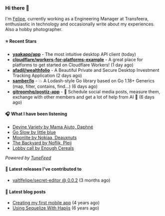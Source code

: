 ### Hi there 👋

I'm [Felipe](https://felipevm.com), currently working as a Engineering Manager at Transfeera, enthusiastic in technology and occasionally write about my experiences. Also a hobby photographer.

#### ⭐ Recent Stars
- **[yaakapp/app](https://github.com/yaakapp/app)** - The most intuitive desktop API client (today)
- **[cloudflare/workers-for-platforms-example](https://github.com/cloudflare/workers-for-platforms-example)** - A great place for platforms to get started on Cloudflare Workers! (1 day ago)
- **[afadil/wealthfolio](https://github.com/afadil/wealthfolio)** - A Beautiful Private and Secure Desktop Investment Tracking Application (2 days ago)
- **[samber/lo](https://github.com/samber/lo)** - 💥  A Lodash-style Go library based on Go 1.18&#43; Generics (map, filter, contains, find...) (6 days ago)
- **[gitroomhq/postiz-app](https://github.com/gitroomhq/postiz-app)** - 📨 Schedule social media posts, measure them, exchange with other members and get a lot of help from AI 🚀 (6 days ago)

#### 🎧 What I have been listening
- [Devine Variety by Mama Aiuto, Daphné](https://open.spotify.com/track/6dDDcXzn9O4pLOBt2dzZTh)
- [Go Slow by little blue](https://open.spotify.com/track/78w7u65c8LiQGkM8o3qQqg)
- [Moonlite by Nokiaa, Deauxnuts](https://open.spotify.com/track/1lkNDozGF71J5Av2OB6Eoe)
- [The Backyard by Noflik, Pleij](https://open.spotify.com/track/6cyX6lruOniejnJWvnBmRm)
- [Lobby call by Enough Cereals](https://open.spotify.com/track/1wUgAGiqXUE6R6z9f0wXsm)

_Powered by [TuneFeed](https://tunefeed.app?ref=valtlfelipe-gh-profile)_ 

#### 🚀 Latest releases I've contributed to


- [valtlfelipe/secret-editor @ 0.0.2](https://github.com/valtlfelipe/secret-editor/releases/tag/0.0.2) (3 months ago)

#### 📄 Latest blog posts
- [Creating my first mobile app](https://felipevm.com/posts/creating-my-first-mobile-app/) (4 years ago)
- [Using Sequelize With Hapijs](https://felipevm.com/posts/using-sequelize-with-hapijs/) (6 years ago)
